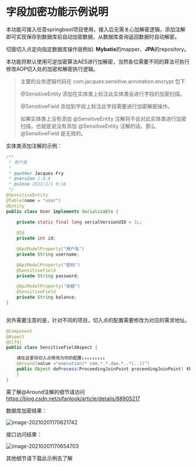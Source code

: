 # 字段加密功能示例说明

本功能可接入任意springboot项目使用，接入后无需关心加解密逻辑，添加注解即可实现保存到数据库前自动加密数据，从数据库查询返回数据时自动解密。

切面切入点定向指定数据库操作层例如: **Mybatis**的mapper、**JPA**的repository。

本功能将默认使用可逆加密算法AES进行加解密，当然各位需要不同的算法可执行修改AOP切入处的加密和解密执行逻辑。

> 主要的业务逻辑代码在 com.jacques.sensitive.annotation.encrypt 包下
>
> @SensitiveEntity 添加在实体类上标注此实体类会进行字段的加密扫描。
>
> @SensitiveField 添加到字段上标注此字段需要进行加密解密操作。
>
> 如果实体类上没有添加 @SensitiveEntity 注解将不会对此实体类进行加密扫描，也就是说没有添加 @SensitiveEntity 注解的话，那么 @SensitiveField 是无效的。

实体类添加注解的示例：

```java
/**
 * 用户类
 *
 * @author Jacques·Fry
 * @version 1.0.0
 * @since 2021/2/1 9:16
 */
@SensitiveEntity
@Table(name = "user")
@Entity
public class User implements Serializable {

    private static final long serialVersionUID = 1L;
    
    @Id
    private int id;

    @ApiModelProperty("用户名")
    private String username;

    @ApiModelProperty("密码")
    @SensitiveField
    private String password;

    @ApiModelProperty("余额")
    @SensitiveField
    private String balance;
}
   
```

另外需要注意的是，针对不同的项目，切入点的配置需要修改为对应的需求地址。

```java
@Component
@Aspect
@Slf4j
public class SensitiveFieldAspect {

    请在这里将切入点修改为你的配置↓↓↓↓↓↓↓↓↓
    @Around(value ="execution(* com.*.*.dao.*..*(..))")
    public Object doProcess(ProceedingJoinPoint proceedingJoinPoint) throws Throwable {
    }
}
```

需了解@Around注解的细节请访问 https://blog.csdn.net/sifanlook/article/details/88905217



数据库加密结果：

![image-20210201170621742](C:\Users\Administrator\AppData\Roaming\Typora\typora-user-images\image-20210201170621742.png)

接口访问结果：

![image-20210201170654703](C:\Users\Administrator\AppData\Roaming\Typora\typora-user-images\image-20210201170654703.png)

其他细节请下载此示例去了解